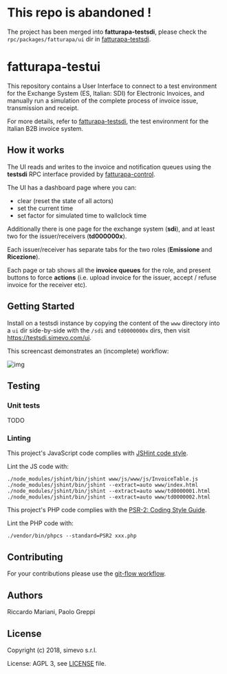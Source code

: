 # This repo is abandoned !

The project has been merged into **fatturapa-testsdi**, please check the `rpc/packages/fatturapa/ui` dir in [fatturapa-testsdi](https://github.com/italia/fatturapa-testsdi).

# fatturapa-testui

This repository contains a User Interface to connect to a test environment for the Exchange System (ES, Italian: SDI) for Electronic Invoices, and manually run a simulation of the complete process of invoice issue, transmission and receipt.

For more details, refer to [fatturapa-testsdi](https://github.com/italia/fatturapa-testsdi), the test environment for the Italian B2B invoice system.

## How it works

The UI reads and writes to the invoice and notification queues using the **testsdi** RPC interface provided by [fatturapa-control](https://github.com/italia/fatturapa-testsdi/rpc/packages/fatturapa/control/README.md).

The UI has a dashboard page where you can:
- clear (reset the state of all actors)
- set the current time
- set factor for simulated time to wallclock time

Additionally there is one page for the exchange system (**sdi**), and at least two for the issuer/receivers (**td000000x**).

Each issuer/receiver has separate tabs for the two roles (**Emissione** and **Ricezione**).

Each page or tab shows all the **invoice queues** for the role, and present buttons to force **actions** (i.e. upload invoice for the issuer, accept / refuse invoice for the receiver etc).

## Getting Started

Install on a testsdi instance by copying the content of the `www` directory into a `ui` dir side-by-side with the `/sdi` and `td0000000x` dirs, then visit https://testsdi.simevo.com/ui.

This screencast demonstrates an (incomplete) workflow:

![img](images/screencast.gif)

## Testing

### Unit tests

TODO

### Linting

This project's JavaScript code complies with [JSHint code style](http://jshint.com/docs/).

Lint the JS code with:
```
./node_modules/jshint/bin/jshint www/js/www/js/InvoiceTable.js
./node_modules/jshint/bin/jshint --extract=auto www/index.html
./node_modules/jshint/bin/jshint --extract=auto www/td0000001.html
./node_modules/jshint/bin/jshint --extract=auto www/td0000002.html
```

This project's PHP code complies with the [PSR-2: Coding Style Guide](https://www.php-fig.org/psr/psr-2/).

Lint the PHP code with:
```
./vendor/bin/phpcs --standard=PSR2 xxx.php
```

## Contributing

For your contributions please use the [git-flow workflow](https://danielkummer.github.io/git-flow-cheatsheet/).

## Authors

Riccardo Mariani, Paolo Greppi

## License

Copyright (c) 2018, simevo s.r.l.

License: AGPL 3, see [LICENSE](LICENSE) file.
